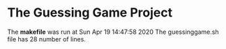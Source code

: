 # The Guessing Game Project
The **makefile** was run at Sun Apr 19 14:47:58 2020
The guessinggame.sh file has 28 number of lines.
